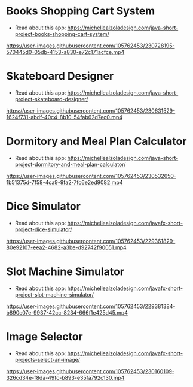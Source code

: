 # Books Shopping Cart System
- Read about this app: https://michellealzoladesign.com/java-short-project-books-shopping-cart-system/

https://user-images.githubusercontent.com/105762453/230728195-570445d0-05db-4153-a830-e72c171acfce.mp4

# Skateboard Designer
- Read about this app: https://michellealzoladesign.com/java-short-project-skateboard-designer/

https://user-images.githubusercontent.com/105762453/230631529-1624f731-abdf-40c4-8b10-54fab62d7ec0.mp4

# Dormitory and Meal Plan Calculator
- Read about this app: https://michellealzoladesign.com/java-short-project-dormitory-and-meal-plan-calculator/

https://user-images.githubusercontent.com/105762453/230532650-1b51375d-7f58-4ca9-9fa2-7fc6e2ed9082.mp4

# Dice Simulator
- Read about this app: https://michellealzoladesign.com/javafx-short-project-dice-simulator/

https://user-images.githubusercontent.com/105762453/229361829-80e92107-eea2-4682-a3be-d92742f90051.mp4

# Slot Machine Simulator
- Read about this app: https://michellealzoladesign.com/javafx-short-project-slot-machine-simulator/

https://user-images.githubusercontent.com/105762453/229381384-b890c07e-9937-42cc-8234-666f1e425d45.mp4

# Image Selector
- Read about this app: https://michellealzoladesign.com/javafx-short-projects-select-an-image/

https://user-images.githubusercontent.com/105762453/230160109-326cd34e-f8da-49fc-b893-e35fa792c130.mp4

